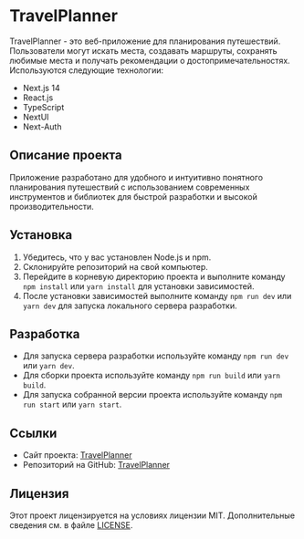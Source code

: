 # TravelPlanner

TravelPlanner - это веб-приложение для планирования путешествий. Пользователи могут искать места, создавать маршруты, сохранять любимые места и получать рекомендации о достопримечательностях. Используются следующие технологии:

- Next.js 14
- React.js
- TypeScript
- NextUI
- Next-Auth

## Описание проекта

Приложение разработано для удобного и интуитивно понятного планирования путешествий с использованием современных инструментов и библиотек для быстрой разработки и высокой производительности.

## Установка

1. Убедитесь, что у вас установлен Node.js и npm.
2. Склонируйте репозиторий на свой компьютер.
3. Перейдите в корневую директорию проекта и выполните команду `npm install` или `yarn install` для установки зависимостей.
4. После установки зависимостей выполните команду `npm run dev` или `yarn dev` для запуска локального сервера разработки.

## Разработка

- Для запуска сервера разработки используйте команду `npm run dev` или `yarn dev`.
- Для сборки проекта используйте команду `npm run build` или `yarn build`.
- Для запуска собранной версии проекта используйте команду `npm run start` или `yarn start`.

## Ссылки

- Сайт проекта: [TravelPlanner](https://your-travel-planner.vercel.app/)
- Репозиторий на GitHub: [TravelPlanner](https://github.com/Morqqulis/TravelPlanner)

## Лицензия

Этот проект лицензируется на условиях лицензии MIT. Дополнительные сведения см. в файле [LICENSE](./LICENSE).

